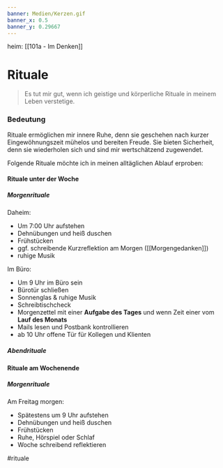 ```yaml
---
banner: Medien/Kerzen.gif
banner_x: 0.5
banner_y: 0.29667
---
```



heim: [[101a - Im Denken]]

# Rituale
> Es tut mir gut, wenn ich geistige und körperliche Rituale in meinem Leben verstetige.



### Bedeutung

Rituale ermöglichen mir innere Ruhe, denn sie geschehen nach kurzer Eingewöhnungszeit mühelos und bereiten Freude. Sie bieten Sicherheit, denn sie wiederholen sich und sind mir wertschätzend zugewendet.

Folgende Rituale möchte ich in meinen alltäglichen Ablauf erproben:

#### Rituale unter der Woche
##### Morgenrituale
Daheim:
- Um 7:00 Uhr aufstehen
- Dehnübungen und heiß duschen
- Frühstücken
- ggf. schreibende Kurzreflektion am Morgen ([[Morgengedanken]])
- ruhige Musik

Im Büro:
- Um 9 Uhr im Büro sein
- Bürotür schließen
- Sonnenglas & ruhige Musik
- Schreibtischcheck
- Morgenzettel mit einer  **Aufgabe des Tages** und wenn Zeit einer vom **Lauf des Monats**
- Mails lesen und Postbank kontrollieren
- ab 10 Uhr offene Tür für Kollegen und Klienten

##### Abendrituale

#### Rituale am Wochenende
##### Morgenrituale
Am Freitag morgen:
- Spätestens um 9 Uhr aufstehen
- Dehnübungen und heiß duschen
- Frühstücken
- Ruhe, Hörspiel oder Schlaf
- Woche schreibend reflektieren

#rituale